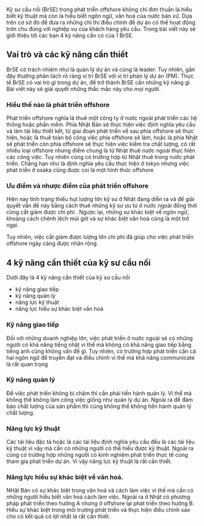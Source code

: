 Kỹ sư cầu nối (BrSE) trong phát triển offshore không chỉ đơn thuần là hiểu biết kỹ thuật mà còn là hiểu biết ngôn ngữ, văn hoá của nước bản xứ. Dựa trên cơ sở đó để đưa ra những chỉ thị điều chỉnh để dự án có thể hoạt động trơn chu đúng với nghiệp vụ của khách hàng yêu cầu. Trong bài viết này sẽ giới thiệu tới các bạn 4 kỹ năng cần có của 1 BrSE.

## Vai trò và các kỹ năng cần thiết
BrSE có trách nhiệm như là quản lý dự án và cũng là leader. Tuy nhiên, gần đây thường phân tách rõ ràng vị trí BrSE với vị trí phản lý dự án (PM). Thực tế BrSE có vai trò gì trong dự án, để trở thành BrSE cần những kỹ năng gì. Bài viết này sẽ giải quyết những thắc mắc này cho mọi người.

### Hiểu thế nào là phát triển offshore
Phát triển offshore nghĩa là thuê một công ty ở nước ngoài phát triển các hệ thống hoặc phần mềm. Phía Nhật Bản sẽ thực hiện việc định nghĩa yêu cầu và làm tài liệu thiết kết, từ giai đoạn phát triển về sau phía offshore sẽ thực hiện, hoặc là thuê toàn bộ công việc phía offshore sẽ làm, hoặc là phía Nhật sẽ phát triển còn phía offshore sẽ thực hiện việc kiểm tra chất lượng, có rất nhiều loại offshore nhưng điểm chung là từ Nhật thuê nước ngoài thực hiện các công việc. Tuy nhiên cũng có trường hợp từ Nhật thuê trong nước phát triển. Chẳng hạn như là định nghĩa yêu cầu thực hiện ở tokyo nhưng việc phát triển ở osaka cũng được coi là một hình thức offshore

### Ưu điểm và nhược điểm của phát triển offshore
Hiện nay tình trạng thiếu hụt lượng lớn kỹ sư ở Nhật đang diễn ra và để giải quyết vấn đề này bằng cách thuê những kỹ sư ưu tú ở nước ngoài đồng thời cũng cắt giảm được chi phí . Ngược lại, những sự khác biệt về ngôn ngữ, khoảng cách chênh lệch múi giờ và sự khác biệt văn hoá cũng là một trở ngại.

Tuy nhiên, việc cắt giảm được lượng lớn chi phí đã giúp cho việc phát triển offshore ngày càng được nhân rộng. 

## 4 kỹ năng cần thiết của kỹ sư cầu nối
Dưới đây là 4 kỹ năng cần thiết của kỹ sư cầu nối
* kỹ năng giao tiếp
* kỹ năng quản lý
* năng lực kỹ thuật
* năng lực hiểu sự khác biệt văn hoá

### Kỹ năng giao tiếp
Đối với những doanh nghiệp lớn, việc phát triển ở nước ngoài sẽ có những người có khả năng tiếng nhật vì thế mà không có khả năng giao tiếp bằng tiếng anh cũng không vấn đề gì. Tuy nhiên, có trường hợp phát triển cần cả hai ngôn ngữ để truyền đạt và điều chỉnh vì thế mà khả năng communicate là rất quan trọng

### Kỹ năng quản lý
Để việc phát triển không bị chậm thì cần phải tiến hành quản lý. Vì thể mà không thể không  làm công việc giống như quản lý dự án. Ngoài ra để đảm bảo chất lượng của sản phẩm thì cũng không thể không tiến hành quản lý chất lượng. 

### Năng lực kỹ thuật
Các tài liệu đặc tả hoặc là các tài liệu định nghĩa yêu cầu đều là các tài liệu kỹ thuật vì vậy mà cần có những người có thể hiểu được kỹ thuật. Ngoài ra cũng có trường hợp những người có kinh nghiệm phát triển thực tế cùng tham gia phát triển dự án. Vì vậy năng lực kỹ thuật là rất cần thiết.

### Năng lực hiểu sự khác biệt về văn hoá.
NHật Bản có sự khác biệt trong văn hoá và cách làm việc vì thế mà cần có những người hiểu biết văn hoá cách làm việc. Ngoài ra ở Nhật có phương pháp phát triển theo hướng A nhưng ở offshore lại phát triển theo hướng B. Hiểu sự khác biệt trong môi trường phát triển và thực hiện điều chỉnh sao cho có kết quả có lợi nhất là rất cần thiết.